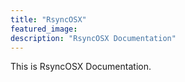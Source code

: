 ```yaml
---
title: "RsyncOSX"
featured_image:
description: "RsyncOSX Documentation"
---
```

This is RsyncOSX Documentation.
